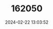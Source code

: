 ---
title: "162050"
category: "Narcissus triandrus"
draft: false
date: 2024-02-22 13:03:52
languages:
  Portuguese: ["Campanarios"]
  Spanish; Castilian: ["Junquillo Blanco"]
---